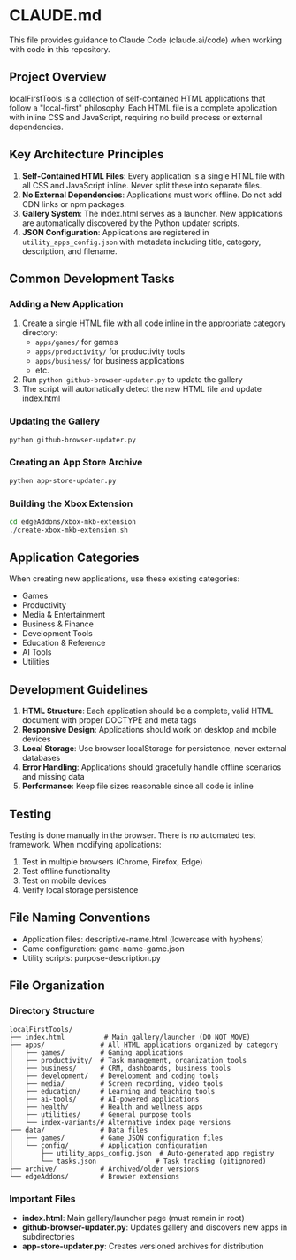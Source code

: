 # CLAUDE.md

This file provides guidance to Claude Code (claude.ai/code) when working with code in this repository.

## Project Overview

localFirstTools is a collection of self-contained HTML applications that follow a "local-first" philosophy. Each HTML file is a complete application with inline CSS and JavaScript, requiring no build process or external dependencies.

## Key Architecture Principles

1. **Self-Contained HTML Files**: Every application is a single HTML file with all CSS and JavaScript inline. Never split these into separate files.
2. **No External Dependencies**: Applications must work offline. Do not add CDN links or npm packages.
3. **Gallery System**: The index.html serves as a launcher. New applications are automatically discovered by the Python updater scripts.
4. **JSON Configuration**: Applications are registered in `utility_apps_config.json` with metadata including title, category, description, and filename.

## Common Development Tasks

### Adding a New Application
1. Create a single HTML file with all code inline in the appropriate category directory:
   - `apps/games/` for games
   - `apps/productivity/` for productivity tools
   - `apps/business/` for business applications
   - etc.
2. Run `python github-browser-updater.py` to update the gallery
3. The script will automatically detect the new HTML file and update index.html

### Updating the Gallery
```bash
python github-browser-updater.py
```

### Creating an App Store Archive
```bash
python app-store-updater.py
```

### Building the Xbox Extension
```bash
cd edgeAddons/xbox-mkb-extension
./create-xbox-mkb-extension.sh
```

## Application Categories

When creating new applications, use these existing categories:
- Games
- Productivity
- Media & Entertainment
- Business & Finance
- Development Tools
- Education & Reference
- AI Tools
- Utilities

## Development Guidelines

1. **HTML Structure**: Each application should be a complete, valid HTML document with proper DOCTYPE and meta tags
2. **Responsive Design**: Applications should work on desktop and mobile devices
3. **Local Storage**: Use browser localStorage for persistence, never external databases
4. **Error Handling**: Applications should gracefully handle offline scenarios and missing data
5. **Performance**: Keep file sizes reasonable since all code is inline

## Testing

Testing is done manually in the browser. There is no automated test framework. When modifying applications:
1. Test in multiple browsers (Chrome, Firefox, Edge)
2. Test offline functionality
3. Test on mobile devices
4. Verify local storage persistence

## File Naming Conventions

- Application files: descriptive-name.html (lowercase with hyphens)
- Game configuration: game-name-game.json
- Utility scripts: purpose-description.py

## File Organization

### Directory Structure
```
localFirstTools/
├── index.html          # Main gallery/launcher (DO NOT MOVE)
├── apps/              # All HTML applications organized by category
│   ├── games/         # Gaming applications
│   ├── productivity/  # Task management, organization tools
│   ├── business/      # CRM, dashboards, business tools
│   ├── development/   # Development and coding tools
│   ├── media/         # Screen recording, video tools
│   ├── education/     # Learning and teaching tools
│   ├── ai-tools/      # AI-powered applications
│   ├── health/        # Health and wellness apps
│   ├── utilities/     # General purpose tools
│   └── index-variants/# Alternative index page versions
├── data/              # Data files
│   ├── games/         # Game JSON configuration files
│   └── config/        # Application configuration
│       ├── utility_apps_config.json  # Auto-generated app registry
│       └── tasks.json               # Task tracking (gitignored)
├── archive/           # Archived/older versions
└── edgeAddons/        # Browser extensions
```

### Important Files
- **index.html**: Main gallery/launcher page (must remain in root)
- **github-browser-updater.py**: Updates gallery and discovers new apps in subdirectories
- **app-store-updater.py**: Creates versioned archives for distribution